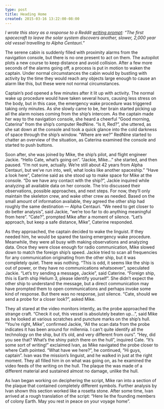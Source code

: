 ```yaml
---
type: post
title: Heading Home
created: 2015-03-16 13:22:00-08:00
---
```

*I wrote this story as a response to a Reddit [writing prompt](http://redd.it/2z8w99): “The first spacecraft to leave the solar system discovers another, slower, 2,000 year old vessel travelling to Alpha Centauri.”*

The serene cabin is suddenly filled with proximity alarms from the navigation console, but there is no one present to act on them. The autopilot plots a new course to keep distance and avoid collision. After a few more seconds of the alarms going off, a process is put in motion to waken the captain. Under normal circumstances the cabin would by bustling with activity by the time they would reach any objects large enough to cause an alarm like this, but these were not normal circumstances.

Captain’s pod opened a few minutes after it lit up with activity. The normal wake up procedure would have taken several hours, causing less stress on the body, but in this case, the emergency wake procedure was triggered taking only minutes. As she slowly came to be, her brain started picking up all the alarm noises coming from the ship’s intercom. As the captain made her way to the navigation console, she heard a cheerful “Good morning, Caterina” from the ship’s computer RedNine. “Is it, Red?”, she uttered, as she sat down at the console and took a quick glance into the cold darkness of space through the ship’s window. “Where are we?” RedNine started to chatter an overview of the situation, as Caterina examined the console and started to push buttons.

Soon after, she was joined by Mike, the ship’s pilot, and flight engineer Jackie. “Hello Cate, what’s going on”. “Jackie, Mike…” she started, and then paused. “I’m not sure, actually. We’re still about 42 years from Alpha Centauri, but we’ve run into, well, what looks like another spaceship.” “Have a look here”, Caterine said as she stood up to make space for Mike at the console. “Do we have any contact with the ship?”, Jackie inquired while analyzing all available data on her console. The trio discussed their observations, possible approaches, and next steps. For now, they’ll only maintain the skeleton crew, and wake other crew as needed. Based on the small amount of information available, they agreed the other ship had roughly the same destination — Alpha Centauri. “We need to get closer to do better analysis”, said Jackie, “we’re too far to do anything meaningful from here”. “Cate?”, prompted Mike after a moment of silence. “Let’s approach, but keep a safe distance, Mike”, Caterine responded.

As they approached, the captain decided to wake the linguist. If they needed him, he would be spared the taxing emergency wake procedure. Meanwhile, they were all busy with making observations and analyzing data. Once they were close enough for radio communication, Mike slowed down to match the foreign ship’s speed. Jackie tried to scan all frequencies for any communication originating from the other ship, but it was completely quiet. There was nothing. “This is odd, it seems like the ship is out of power, or they have no communications whatsoever”, speculated Jackie. “Let’s try sending a message, Jackie”, said Caterine. “Foreign ship, this is Earth ship Helium 3, please identify yourself”. She didn’t expect the other ship to understand the message, but a direct communication may have prompted them to open communications and perhaps invoke some kind of response. But there was no response, just silence. “Cate, should we send a probe for a closer look?”, asked Mike.

They all stared at the video monitors intently, as the probe approached the strange craft. “Check it out, this vessel is absolutely beaten up…”, said Mike as he looked at various scratches and puncture marks on the ship’s hull. “You’re right, Mike”, confirmed Jackie, “All the scan data from the probe indicates it has been around for millennia. I can’t quite identify all the technology on the ship, but it’s old, and very different from ours”. “Hey, did you see that? What’s the shiny patch there on the hull”, inquired Cate. “It’s some sort of writing!” exclaimed Ivan, as Mike navigated the probe closer to where Cath pointed. “What have we here?”, he continued, “Hi guys, captain”. Ivan was the mission’s linguist, and he walked in just at the right moment. They all filled him in on what was going on, as he examined the video feeds of the writing on the hull. The plaque the was made of a different material and sustained almost no damage, unlike the hull.

As Ivan began working on deciphering the script, Mike ran into a section of the plaque that contained completely different symbols. Further analysis by Ivan shown this section worked like a rosetta stone. After some time, Ivan arrived at a rough translation of the script: “Here lie the founding members of colony Earth. May you rest in peace on your voyage home”.


